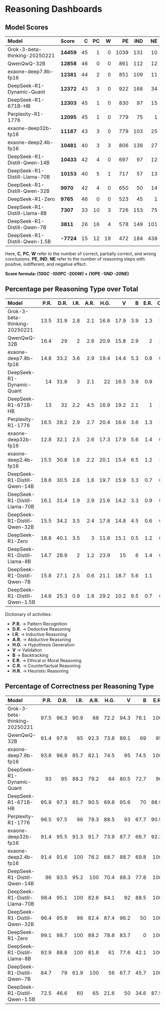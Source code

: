 # Reasoning Dashboards

## Model Scores

| Model                         | Score     |   C |   PC |   W |   PE |   IND |   NE |
|:------------------------------|:----------|----:|-----:|----:|-----:|------:|-----:|
| Grok-3-beta-thinking-20250221 | **14459** |  45 |    1 |   0 | 1039 |   131 |   10 |
| QwenQwQ-32B                   | **12858** |  46 |    0 |   0 |  861 |   112 |   12 |
| exaone-deep7.8b-fp16          | **12381** |  44 |    2 |   0 |  851 |   109 |   11 |
| DeepSeek-R1-Dynamic-Quant     | **12372** |  43 |    3 |   0 |  922 |   168 |   34 |
| DeepSeek-R1-671B-HB           | **12303** |  45 |    1 |   0 |  830 |    97 |   15 |
| Perplexity-R1-1776            | **12095** |  45 |    1 |   0 |  779 |    75 |    1 |
| exaone-deep32b-fp16           | **11187** |  43 |    3 |   0 |  779 |   103 |   25 |
| exaone-deep2.4b-fp16          | **10481** |  40 |    3 |   3 |  806 |   139 |   27 |
| DeepSeek-R1-Distill-Qwen-14B  | **10433** |  42 |    4 |   0 |  697 |    97 |   12 |
| DeepSeek-R1-Distill-Llama-70B | **10153** |  40 |    5 |   1 |  717 |    57 |   13 |
| DeepSeek-R1-Distill-Qwen-32B  | **9970**  |  42 |    4 |   0 |  650 |    50 |   14 |
| DeepSeek-R1-Zero              | **9765**  |  46 |    0 |   0 |  523 |    45 |    1 |
| DeepSeek-R1-Distill-Llama-8B  | **7307**  |  33 |   10 |   3 |  726 |   153 |   75 |
| DeepSeek-R1-Distill-Qwen-7B   | **3811**  |  26 |   16 |   4 |  578 |   149 |  101 |
| DeepSeek-R1-Distill-Qwen-1.5B | **-7724** |  15 |   12 |  19 |  472 |   184 |  438 |

Here, **C**, **PC**, **W** refer to the number of correct, partially correct, and wrong conclusions. **PE**, **IND**, **NE** refer to the number of reasoning steps with positive, indifferent, and negative effect.

**Score formula: (100*C -100*PC -200*W) + (10*PE -1*IND -20*NE)**

## Percentage per Reasoning Type over Total

| Model                         |   P.R. |   D.R. |   I.R. |   A.R. |   H.G. |    V |   B |   E.R. |   C.R. |   H.R. |
|:------------------------------|-------:|-------:|-------:|-------:|-------:|-----:|----:|-------:|-------:|-------:|
| Grok-3-beta-thinking-20250221 |   13.5 |   31.9 |    2.8 |    2.1 |   16.8 | 17.9 | 3.9 |    1.3 |    1.4 |    8.5 |
| QwenQwQ-32B                   |   16.4 |   29   |    2   |    2.6 |   20.9 | 15.8 | 2.9 |    2   |    1.1 |    7   |
| exaone-deep7.8b-fp16          |   14.8 |   33.2 |    3.6 |    2.9 |   19.4 | 14.4 | 5.3 |    0.8 |    0.9 |    4.7 |
| DeepSeek-R1-Dynamic-Quant     |   14   |   31.8 |    3   |    2.1 |   22   | 16.5 | 3.9 |    0.9 |    1   |    4.9 |
| DeepSeek-R1-671B-HB           |   13   |   32   |    2.2 |    4.5 |   16.9 | 19.2 | 2.1 |    1   |    1.1 |    8.2 |
| Perplexity-R1-1776            |   16.5 |   28.2 |    2.9 |    2.7 |   20.4 | 16.6 | 3.6 |    1.3 |    1.5 |    6.3 |
| exaone-deep32b-fp16           |   12.8 |   32.1 |    2.5 |    2.6 |   17.3 | 17.9 | 5.6 |    1.4 |    0.8 |    6.9 |
| exaone-deep2.4b-fp16          |   15.5 |   30.8 |    1.6 |    2.2 |   20.1 | 15.4 | 6.5 |    1.2 |    1.2 |    5.5 |
| DeepSeek-R1-Distill-Qwen-14B  |   18.6 |   30.5 |    2.6 |    1.6 |   19.7 | 15.9 | 3.3 |    0.7 |    0.7 |    6.2 |
| DeepSeek-R1-Distill-Llama-70B |   16.1 |   31.4 |    1.9 |    2.9 |   21.6 | 14.2 | 3.3 |    0.9 |    0.9 |    6.7 |
| DeepSeek-R1-Distill-Qwen-32B  |   15.5 |   34.2 |    3.5 |    2.4 |   17.8 | 14.8 | 4.5 |    0.6 |    0.4 |    6.3 |
| DeepSeek-R1-Zero              |   18.8 |   40.1 |    3.5 |    3   |   11.6 | 15.1 | 0.5 |    1.2 |    0.7 |    5.4 |
| DeepSeek-R1-Distill-Llama-8B  |   14.7 |   28.9 |    2   |    1.2 |   23.9 | 15   | 6   |    1.4 |    0.8 |    6.2 |
| DeepSeek-R1-Distill-Qwen-7B   |   15.8 |   27.1 |    2.5 |    0.6 |   21.1 | 18.7 | 5.6 |    1.1 |    1   |    6.5 |
| DeepSeek-R1-Distill-Qwen-1.5B |   14.6 |   25.3 |    0.9 |    1.8 |   29.2 | 10.2 | 9.5 |    0.7 |    0.7 |    6.9 |

Dictionary of activities:
* **P.R.** -> Pattern Recognition
* **D.R.** -> Deductive Reasoning
* **I.R.** -> Inductive Reasoning
* **A.R.** -> Abductive Reasoning
* **H.G.** -> Hypothesis Generation
* **V** -> Validation
* **B** -> Backtracking
* **E.R.** -> Ethical or Moral Reasoning
* **C.R.** -> Counterfactual Reasoning
* **H.R.** -> Heuristic Reasoning


## Percentage of Correctness per Reasoning Type

| Model                         |   P.R. |   D.R. |   I.R. |   A.R. |   H.G. |    V |    B |   E.R. |   C.R. |   H.R. |
|:------------------------------|-------:|-------:|-------:|-------:|-------:|-----:|-----:|-------:|-------:|-------:|
| Grok-3-beta-thinking-20250221 |   97.5 |   96.3 |   90.9 |   68   |   72.2 | 94.3 | 76.1 |  100   |   47.1 |   75   |
| QwenQwQ-32B                   |   91.4 |   97.9 |   95   |   92.3 |   73.8 | 89.1 | 69   |   95   |   54.5 |   78.3 |
| exaone-deep7.8b-fp16          |   93.8 |   96.9 |   85.7 |   82.1 |   74.5 | 95   | 74.5 |  100   |   66.7 |   56.5 |
| DeepSeek-R1-Dynamic-Quant     |   93   |   95   |   88.2 |   79.2 |   64   | 80.5 | 72.7 |   90   |    9.1 |   70.9 |
| DeepSeek-R1-671B-HB           |   95.9 |   97.3 |   85.7 |   90.5 |   69.8 | 95.6 | 70   |   88.9 |   40   |   70.1 |
| Perplexity-R1-1776            |   96.5 |   97.5 |   96   |   78.3 |   88.5 | 93   | 67.7 |   90.9 |   30.8 |   83.3 |
| exaone-deep32b-fp16           |   91.4 |   95.5 |   91.3 |   91.7 |   73.9 | 87.7 | 66.7 |   92.3 |   57.1 |   69.8 |
| exaone-deep2.4b-fp16          |   91.4 |   91.6 |  100   |   76.2 |   68.7 | 88.7 | 69.8 |  100   |   25   |   67.9 |
| DeepSeek-R1-Distill-Qwen-14B  |   96   |   93.5 |   95.2 |  100   |   70.4 | 88.3 | 77.8 |  100   |   66.7 |   68   |
| DeepSeek-R1-Distill-Llama-70B |   98.4 |   95.1 |  100   |   82.6 |   84.1 | 92   | 88.5 |  100   |   71.4 |   79.2 |
| DeepSeek-R1-Distill-Qwen-32B  |   96.4 |   95.9 |   96   |   82.4 |   87.4 | 96.2 | 50   |  100   |   66.7 |   80   |
| DeepSeek-R1-Zero              |   99.1 |   98.7 |  100   |   88.2 |   78.8 | 83.7 |  0   |  100   |   25   |   80.6 |
| DeepSeek-R1-Distill-Llama-8B  |   92.9 |   88.8 |  100   |   81.8 |   61   | 77.6 | 42.1 |  100   |   12.5 |   59.3 |
| DeepSeek-R1-Distill-Qwen-7B   |   84.7 |   79   |   61.9 |  100   |   56   | 67.7 | 45.7 |  100   |   25   |   68.5 |
| DeepSeek-R1-Distill-Qwen-1.5B |   72.5 |   46.6 |   60   |   65   |   21.6 | 50   | 34.6 |   87.5 |   25   |   50   |
